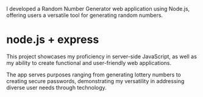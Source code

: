I developed a Random Number Generator web application using Node.js, offering users a versatile tool for generating
random numbers.

# node.js + express

This project showcases my proficiency in server-side JavaScript, as well as my ability to create functional and
user-friendly web applications.

The app serves purposes ranging from generating lottery numbers to creating secure passwords, demonstrating my
versatility in addressing diverse user needs through technology.